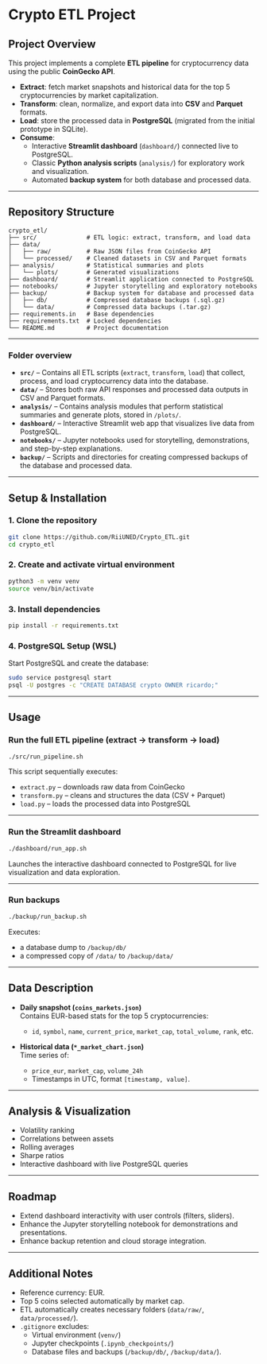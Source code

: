 # Crypto ETL Project

## Project Overview
This project implements a complete **ETL pipeline** for cryptocurrency data using the public **CoinGecko API**.

- **Extract**: fetch market snapshots and historical data for the top 5 cryptocurrencies by market capitalization.  
- **Transform**: clean, normalize, and export data into **CSV** and **Parquet** formats.  
- **Load**: store the processed data in **PostgreSQL** (migrated from the initial prototype in SQLite).  
- **Consume**:  
  - Interactive **Streamlit dashboard** (`dashboard/`) connected live to PostgreSQL.  
  - Classic **Python analysis scripts** (`analysis/`) for exploratory work and visualization.  
  - Automated **backup system** for both database and processed data.  

---

## Repository Structure
```
crypto_etl/
├── src/              # ETL logic: extract, transform, and load data
├── data/
│   ├── raw/          # Raw JSON files from CoinGecko API
│   └── processed/    # Cleaned datasets in CSV and Parquet formats
├── analysis/         # Statistical summaries and plots
│   └── plots/        # Generated visualizations
├── dashboard/        # Streamlit application connected to PostgreSQL
├── notebooks/        # Jupyter storytelling and exploratory notebooks
├── backup/           # Backup system for database and processed data
│   ├── db/           # Compressed database backups (.sql.gz)
│   └── data/         # Compressed data backups (.tar.gz)
├── requirements.in   # Base dependencies
├── requirements.txt  # Locked dependencies
└── README.md         # Project documentation
```

---

### Folder overview

- **`src/`** – Contains all ETL scripts (`extract`, `transform`, `load`) that collect, process, and load cryptocurrency data into the database.  
- **`data/`** – Stores both raw API responses and processed data outputs in CSV and Parquet formats.  
- **`analysis/`** – Contains analysis modules that perform statistical summaries and generate plots, stored in `/plots/`.  
- **`dashboard/`** – Interactive Streamlit web app that visualizes live data from PostgreSQL.  
- **`notebooks/`** – Jupyter notebooks used for storytelling, demonstrations, and step-by-step explanations.  
- **`backup/`** – Scripts and directories for creating compressed backups of the database and processed data.  

---

## Setup & Installation

### 1. Clone the repository
```bash
git clone https://github.com/RiiUNED/Crypto_ETL.git
cd crypto_etl
```

### 2. Create and activate virtual environment
```bash
python3 -m venv venv
source venv/bin/activate
```

### 3. Install dependencies
```bash
pip install -r requirements.txt
```

### 4. PostgreSQL Setup (WSL)
Start PostgreSQL and create the database:
```bash
sudo service postgresql start
psql -U postgres -c "CREATE DATABASE crypto OWNER ricardo;"
```

---

## Usage

### Run the full ETL pipeline (extract → transform → load)
```bash
./src/run_pipeline.sh
```
This script sequentially executes:
- `extract.py` – downloads raw data from CoinGecko  
- `transform.py` – cleans and structures the data (CSV + Parquet)  
- `load.py` – loads the processed data into PostgreSQL  

---

### Run the Streamlit dashboard
```bash
./dashboard/run_app.sh
```
Launches the interactive dashboard connected to PostgreSQL for live visualization and data exploration.

---

### Run backups
```bash
./backup/run_backup.sh
```
Executes:
- a database dump to `/backup/db/`  
- a compressed copy of `/data/` to `/backup/data/`  

---

## Data Description

- **Daily snapshot (`coins_markets.json`)**  
  Contains EUR-based stats for the top 5 cryptocurrencies:  
  - `id`, `symbol`, `name`, `current_price`, `market_cap`, `total_volume`, `rank`, etc.  

- **Historical data (`*_market_chart.json`)**  
  Time series of:  
  - `price_eur`, `market_cap`, `volume_24h`  
  - Timestamps in UTC, format `[timestamp, value]`.  

---

## Analysis & Visualization
- Volatility ranking  
- Correlations between assets  
- Rolling averages  
- Sharpe ratios  
- Interactive dashboard with live PostgreSQL queries  

---

## Roadmap
- Extend dashboard interactivity with user controls (filters, sliders).  
- Enhance the Jupyter storytelling notebook for demonstrations and presentations.  
- Enhance backup retention and cloud storage integration.  

---

## Additional Notes
- Reference currency: EUR.  
- Top 5 coins selected automatically by market cap.  
- ETL automatically creates necessary folders (`data/raw/`, `data/processed/`).  
- `.gitignore` excludes:  
  - Virtual environment (`venv/`)  
  - Jupyter checkpoints (`.ipynb_checkpoints/`)  
  - Database files and backups (`/backup/db/`, `/backup/data/`).  
